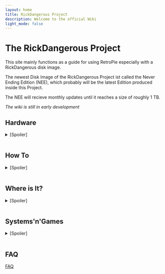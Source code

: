 ```yaml
---
layout: home
title: RickDangerous Project
description: Welcome to the official Wiki
light_mode: false
---
```


# The RickDangerous Project

  This site mainly functions as a guide for using RetroPie especially with a RickDangerous disk image.
  
  The newest Disk Image of the RickDangerous Project ist called the Never Ending Edition (NEE), which probably will be the latest Edition produced inside this Project.
  
  The NEE will recieve monthly updates until it reaches a size of roughly 1 TB.
  
  *The wiki is still in early development*




## Hardware
<details>
  <summary>[Spoiler]</summary>
</br>
  
  [NEE Recommended](/pages/hardware/hardware.md)
  
  [RickDangerous' setup](/pages/hardware/ricks_setup.md)
</details></br>




## How To

<details>
  <summary>[Spoiler]</summary>
</br>

  [How To Begin](/pages/guides/beginning.md)
  
  [How To Controller](/pages/guides/controller.md)
  
  [How To Terminal](/pages/guides/terminal.md)
  
  [How To EmulationStation](/pages/guides/emulationstation.md)
  
  [How To Games](/pages/guides/games.md)
  
</details></br>




## Where is It?
<details>
  <summary>[Spoiler]</summary>
</br>

  [Files and Locations](/pages/locations.md)
</details></br>




## Systems'n'Games
<details>
  <summary>[Spoiler]</summary>
</br>

  [NEE Included Systems](/pages/systems/current.md)

  [NEE Future Additions](/pages/systems/future.md)

  [NEE Featured Genres](/pages/systems/genres.md)
</details></br>




## FAQ

[FAQ](/pages/FAQ.md)
